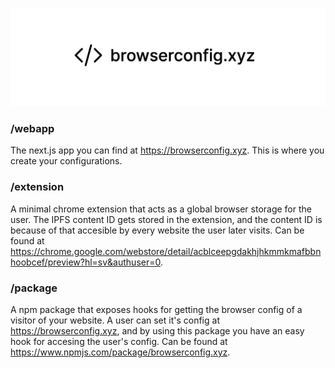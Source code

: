 ![](browserconfig.png)

### /webapp

The next.js app you can find at https://browserconfig.xyz. This is where you create your configurations.

### /extension

A minimal chrome extension that acts as a global browser storage for the user. The IPFS content ID gets stored in the extension, and the content ID is because of that accesible by every website the user later visits. Can be found at https://chrome.google.com/webstore/detail/acblceepgdakhjhkmmkmafbbnhoobcef/preview?hl=sv&authuser=0.

### /package

A npm package that exposes hooks for getting the browser config of a visitor of your website. A user can set it's config at https://browserconfig.xyz, and by using this package you have an easy hook for accesing the user's config. Can be found at https://www.npmjs.com/package/browserconfig.xyz.
